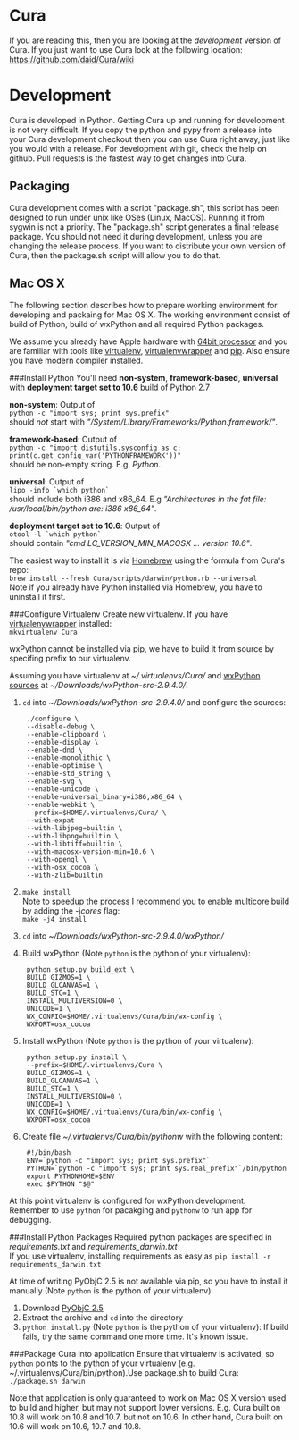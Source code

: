 Cura
====

If you are reading this, then you are looking at the *development* version of Cura. If you just want to use Cura look at the following location: https://github.com/daid/Cura/wiki

Development
===========

Cura is developed in Python. Getting Cura up and running for development is not very difficult. If you copy the python and pypy from a release into your Cura development checkout then you can use Cura right away, just like you would with a release.
For development with git, check the help on github. Pull requests is the fastest way to get changes into Cura.


Packaging
---------

Cura development comes with a script "package.sh", this script has been designed to run under unix like OSes (Linux, MacOS). Running it from sygwin is not a priority.
The "package.sh" script generates a final release package. You should not need it during development, unless you are changing the release process. If you want to distribute your own version of Cura, then the package.sh script will allow you to do that.


Mac OS X
--------
The following section describes how to prepare working environment for developing and packaing for Mac OS X.
The working environment consist of build of Python, build of wxPython and all required Python packages.

We assume you already have Apple hardware with [64bit processor](http://support.apple.com/kb/HT3696) and you are familiar with tools like [virtualenv](http://pypi.python.org/pypi/virtualenv), [virtualenvwrapper](http://virtualenvwrapper.readthedocs.org/en/latest/) and [pip](http://www.pip-installer.org/en/latest/). Also ensure you have modern compiler installed.


###Install Python
You'll need **non-system**, **framework-based**, **universal** with **deployment target set to 10.6** build of Python 2.7

**non-system**: Output of  
`python -c "import sys; print sys.prefix"`  
should *not* start with *"/System/Library/Frameworks/Python.framework/"*.

**framework-based**: Output of  
`python -c "import distutils.sysconfig as c; print(c.get_config_var('PYTHONFRAMEWORK'))"`  
should be non-empty string. E.g. *Python*.

**universal**: Output of  
``lipo -info `which python` ``  
should include both i386 and x86_64. E.g *"Architectures in the fat file: /usr/local/bin/python are: i386 x86_64"*.

**deployment target set to 10.6**: Output of  
``otool -l `which python` ``  
should contain *"cmd LC_VERSION_MIN_MACOSX ... version 10.6"*.

The easiest way to install it is via [Homebrew](http://mxcl.github.com/homebrew/) using the formula from Cura's repo:  
`brew install --fresh Cura/scripts/darwin/python.rb --universal`  
Note if you already have Python installed via Homebrew, you have to uninstall it first.


###Configure Virtualenv
Create new virtualenv. If you have [virtualenvwrapper](http://virtualenvwrapper.readthedocs.org/en/latest/) installed:  
`mkvirtualenv Cura`

wxPython cannot be installed via pip, we have to build it from source by specifing prefix to our virtualenv.

Assuming you have virtualenv at *~/.virtualenvs/Cura/* and [wxPython sources](http://sourceforge.net/projects/wxpython/files/wxPython/2.9.4.0/wxPython-src-2.9.4.0.tar.bz2) at *~/Downloads/wxPython-src-2.9.4.0/*:

1. `cd` into *~/Downloads/wxPython-src-2.9.4.0/* and configure the sources:

        ./configure \
        --disable-debug \
        --enable-clipboard \
        --enable-display \
        --enable-dnd \
        --enable-monolithic \
        --enable-optimise \
        --enable-std_string \
        --enable-svg \
        --enable-unicode \
        --enable-universal_binary=i386,x86_64 \
        --enable-webkit \
        --prefix=$HOME/.virtualenvs/Cura/ \
        --with-expat
        --with-libjpeg=builtin \
        --with-libpng=builtin \
        --with-libtiff=builtin \
        --with-macosx-version-min=10.6 \
        --with-opengl \
        --with-osx_cocoa \
        --with-zlib=builtin

2. `make install`  
    Note to speedup the process I recommend you to enable multicore build by adding the -j*cores* flag:  
    `make -j4 install`
3. `cd` into *~/Downloads/wxPython-src-2.9.4.0/wxPython/*
4. Build wxPython (Note `python` is the python of your virtualenv):

        python setup.py build_ext \
        BUILD_GIZMOS=1 \
        BUILD_GLCANVAS=1 \
        BUILD_STC=1 \
        INSTALL_MULTIVERSION=0 \
        UNICODE=1 \
        WX_CONFIG=$HOME/.virtualenvs/Cura/bin/wx-config \
        WXPORT=osx_cocoa

5. Install wxPython (Note `python` is the python of your virtualenv):

        python setup.py install \
        --prefix=$HOME/.virtualenvs/Cura \
        BUILD_GIZMOS=1 \
        BUILD_GLCANVAS=1 \
        BUILD_STC=1 \
        INSTALL_MULTIVERSION=0 \
        UNICODE=1 \
        WX_CONFIG=$HOME/.virtualenvs/Cura/bin/wx-config \
        WXPORT=osx_cocoa

6. Create file *~/.virtualenvs/Cura/bin/pythonw* with the following content:

        #!/bin/bash
        ENV=`python -c "import sys; print sys.prefix"`
        PYTHON=`python -c "import sys; print sys.real_prefix"`/bin/python
        export PYTHONHOME=$ENV
        exec $PYTHON "$@"

At this point virtualenv is configured for wxPython development.  
Remember to use `python` for pacakging and `pythonw` to run app for debugging.


###Install Python Packages
Required python packages are specified in *requirements.txt* and *requirements_darwin.txt*  
If you use virtualenv, installing requirements as easy as `pip install -r requirements_darwin.txt`

At time of writing PyObjC 2.5 is not available via pip, so you have to install it manually (Note `python` is the python of your virtualenv):

1. Download [PyObjC 2.5](https://bitbucket.org/ronaldoussoren/pyobjc/get/pyobjc-2.5.zip)
2. Extract the archive and `cd` into the directory
3. `python install.py` (Note `python` is the python of your virtualenv):
    If build fails, try the same command one more time. It's known issue.


###Package Cura into application
Ensure that virtualenv is activated, so `python` points to the python of your virtualenv (e.g. ~/.virtualenvs/Cura/bin/python).Use package.sh to build Cura:  
`./package.sh darwin`

Note that application is only guaranteed to work on Mac OS X version used to build and higher, but may not support lower versions.
E.g. Cura built on 10.8 will work on 10.8 and 10.7, but not on 10.6. In other hand, Cura built on 10.6 will work on 10.6, 10.7 and 10.8.

